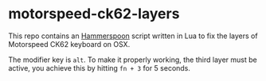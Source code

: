 # motorspeed-ck62-layers

This repo contains an [Hammerspoon](https://github.com/Hammerspoon/hammerspoon) script written in Lua to fix the layers of Motorspeed CK62 keyboard on OSX.

The modifier key is `alt`. To make it properly working, the third layer must be active, you achieve this by hitting `fn + 3` for 5 seconds. 
